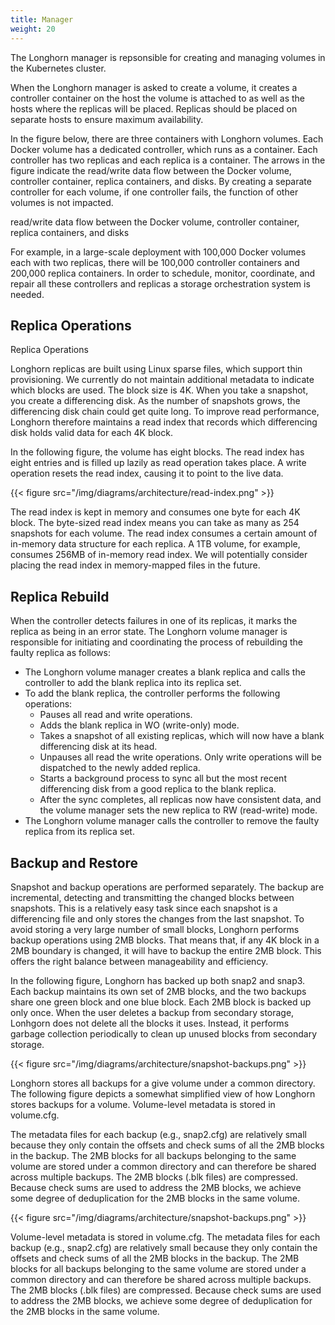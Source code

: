 ```yaml
---
title: Manager
weight: 20
---
```


The Longhorn manager is repsonsible for creating and managing volumes in the Kubernetes cluster.

When the Longhorn manager is asked to create a volume, it creates a controller container on the host the volume is attached to as well as the hosts where the replicas will be placed. Replicas should be placed on separate hosts to ensure maximum availability.

In the figure below, there are three containers with Longhorn volumes. Each Docker volume has a dedicated controller, which runs as a container. Each controller has two replicas and each replica is a container. The arrows in the figure indicate the read/write data flow between the Docker volume, controller container, replica containers, and disks. By creating a separate controller for each volume, if one controller fails, the function of other volumes is not impacted.

read/write data flow between the Docker volume, controller container, replica containers, and disks

For example, in a large-scale deployment with 100,000 Docker volumes each with two replicas, there will be 100,000 controller containers and 200,000 replica containers. In order to schedule, monitor, coordinate, and repair all these controllers and replicas a storage orchestration system is needed.

## Replica Operations

Replica Operations

Longhorn replicas are built using Linux sparse files, which support thin provisioning. We currently do not maintain additional metadata to indicate which blocks are used. The block size is 4K. When you take a snapshot, you create a differencing disk. As the number of snapshots grows, the differencing disk chain could get quite long. To improve read performance, Longhorn therefore maintains a read index that records which differencing disk holds valid data for each 4K block.

In the following figure, the volume has eight blocks. The read index has eight entries and is filled up lazily as read operation takes place. A write operation resets the read index, causing it to point to the live data.

{{< figure src="/img/diagrams/architecture/read-index.png" >}}

The read index is kept in memory and consumes one byte for each 4K block. The byte-sized read index means you can take as many as 254 snapshots for each volume. The read index consumes a certain amount of in-memory data structure for each replica. A 1TB volume, for example, consumes 256MB of in-memory read index. We will potentially consider placing the read index in memory-mapped files in the future.

## Replica Rebuild

When the controller detects failures in one of its replicas, it marks the replica as being in an error state. The Longhorn volume manager is responsible for initiating and coordinating the process of rebuilding the faulty replica as follows:

- The Longhorn volume manager creates a blank replica and calls the controller to add the blank replica into its replica set.
- To add the blank replica, the controller performs the following operations:
  - Pauses all read and write operations.
  - Adds the blank replica in WO (write-only) mode.
  - Takes a snapshot of all existing replicas, which will now have a blank differencing disk at its head.
  - Unpauses all read the write operations. Only write operations will be dispatched to the newly added replica.
  - Starts a background process to sync all but the most recent differencing disk from a good replica to the blank replica.
  - After the sync completes, all replicas now have consistent data, and the volume manager sets the new replica to RW (read-write) mode.
- The Longhorn volume manager calls the controller to remove the faulty replica from its replica set.

## Backup and Restore

Snapshot and backup operations are performed separately. The backup are incremental,  detecting and transmitting the changed blocks between snapshots. This is a relatively easy task since each snapshot is a differencing file and only stores the changes from the last snapshot. To avoid storing a very large number of small blocks, Longhorn performs backup operations using 2MB blocks. That means that, if any 4K block in a 2MB boundary is changed, it will have to backup the entire 2MB block. This offers the right balance between manageability and efficiency.

In the following figure, Longhorn has backed up both snap2 and snap3. Each backup maintains its own set of 2MB blocks, and the two backups share one green block and one blue block. Each 2MB block is backed up only once. When the user deletes a backup from secondary storage, Lonhgorn does not delete all the blocks it uses. Instead, it performs garbage collection periodically to clean up unused blocks from secondary storage.

{{< figure src="/img/diagrams/architecture/snapshot-backups.png" >}}

Longhorn stores all backups for a give volume under a common directory. The following figure depicts a somewhat simplified view of how Longhorn stores backups for a volume. Volume-level metadata is stored in volume.cfg.

The metadata files for each backup (e.g., snap2.cfg) are relatively small because they only contain the offsets and check sums of all the 2MB blocks in the backup. The 2MB blocks for all backups belonging to the same volume are stored under a common directory and can therefore be shared across multiple backups. The 2MB blocks (.blk files) are compressed. Because check sums are used to address the 2MB blocks, we achieve some degree of deduplication for the 2MB blocks in the same volume.

{{< figure src="/img/diagrams/architecture/snapshot-backups.png" >}}

Volume-level metadata is stored in volume.cfg. The metadata files for each backup (e.g., snap2.cfg) are relatively small because they only contain the offsets and check sums of all the 2MB blocks in the backup. The 2MB blocks for all backups belonging to the same volume are stored under a common directory and can therefore be shared across multiple backups. The 2MB blocks (.blk files) are compressed. Because check sums are used to address the 2MB blocks, we achieve some degree of deduplication for the 2MB blocks in the same volume.